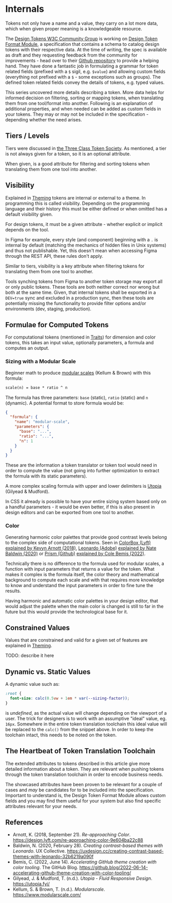 # Internals

Tokens not only have a name and a value, they carry on a lot more data, which when given proper meaning is a knowledgeable resource.

The [Design Tokens W3C Community Group](https://www.designtokens.org) is working on [Design Token Format Module](https://design-tokens.github.io/community-group/format/), a specification that contains a schema to catalog design tokens with their respective data. At the time of writing, the spec is available as draft and they requesting feedback from the community for improvements - head over to their [Github repository](https://github.com/design-tokens/community-group) to provide a helping hand.
They have done a fantastic job in formulating a grammar for token related fields (prefixed with a `$` sigil, e.g. `$value`) and allowing custom fields (everything not prefixed with a `$` - some exceptions such as groups). The defined token related fields convey the details of tokens, e.g. typed values.

This series uncovered more details describing a token. More data helps for informed decision on filtering, sorting or mapping tokens, when translating them from one tool/format into another. Following is an explanation of additional properties, and when needed can be added as custom fields in your tokens. They may or may not be included in the specification - depending whether the need arises.

## Tiers / Levels

Tiers were discussed in [the Three Class Token Society](./three-class-token-society.md). As mentioned, a tier is not always given for a token, so it is an optional attribute.

When given, is a good attribute for filtering and sorting tokens when translating them from one tool into another.

## Visibility

Explained in [Theming](./theming.md) tokens are internal or external to a theme. In programming this is called visibility. Depending on the programming language and their history this must be either defined or when omitted has a default visibility given.

For design tokens, it must be a given attribute - whether explicit or implicit depends on the tool.

In Figma for example, every style (and component) beginning with a `.` is internal by default (matching the mechanics of hidden files in Unix systems) and thus not publishable. Yet, this doesn't mean when accessing Figma through the REST API, these rules don't apply.

Similar to tiers, visibility is a key attribute when filtering tokens for translating them from one tool to another.

Tools synching tokens from Figma to another token storage may export all or only public tokens. These tools are both neither correct nor wrong but both at the same time. Given, that internal tokens shall be exported in a `DEV=true` sync and excluded in a production sync, then these tools are potentially missing the functionality to provide filter options and/or environments (dev, staging, production).

## Formulae for Computed Tokens

For computational tokens (mentioned in [Traits](./traits.md)) for dimension and color tokens, this takes an input value, optionally parameters, a formula and computes an output.

### Sizing with a Modular Scale

Beginner math to produce [modular scales](https://www.modularscale.com) (Kellum & Brown) with this formula:

```txt
scale(n) = base * ratio ^ n
```

The formula has three parameters: `base` (static), `ratio` (static) and `n` (dynamic). A potential format to store formula would be:

```json
{
  "formula": {
    "name": "modular-scale",
    "parameters": {
      "base": "...",
      "ratio": "...",
      "n": 1
    }
  }
}
```

These are the information a token translator or token tool would need in order to compute the value (not going into further optimization to extract the formula with its static parameters).

A more complex scaling formula with upper and lower delimiters is [Utopia](https://utopia.fyi) (Gilyead & Mudford).

In CSS it already is possible to have your entire sizing system based only on a handful parameters - it would be even better, if this is also present in design editors and can be exported from one tool to another.

### Color

Generating harmonic color palettes that provide good contrast levels belong to the complex side of computational tokens. Seen in [ColorBox (Lyft)](https://colorbox.io) [explained by Kevyn Arnott (2018)](https://design.lyft.com/re-approaching-color-9e604ba22c88), [Leonardo (Adobe)](https://leonardocolor.io) [explained by Nate Baldwin (2020)](https://uxdesign.cc/creating-contrast-based-themes-with-leonardo-32b6219a090f) or [Prism (Github)](https://primer.style/prism) [explained by Cole Bemis (2022)](https://github.blog/2022-06-14-accelerating-github-theme-creation-with-color-tooling/).

Technically there is no difference to the formula used for modular scales, a function with input parameters that returns a value for the token. What makes it complex is the formula itself, the color theory and mathematical background to compute each scale and with that requires more knowledge to know and understand the input parameters in order to fine tune the results.

Having harmonic and automatic color palettes in your design editor, that would adjust the palette when the main color is changed is still to far in the future but this would provide the technological base for it.

## Constrained Values

Values that are constrained and valid for a given set of features are explained
in [Theming](./theming.md).

TODO: describe it here

## Dynamic vs. Static Values

A dynamic value such as:

```css
:root {
  font-size: calc(0.5vw + 1em * var(--sizing-factor));
}
```

is _undefined_, as the actual value will change depending on the viewport of a user. The trick for designers is to work with an assumptive "ideal" value, eg. `16px`. Somewhere in the entire token translation toolchain this ideal value will be replaced to the `calc()` from the snippet above. In order to keep the toolchain intact, this needs to be noted on the token.

## The Heartbeat of Token Translation Toolchain

The extended attributes to tokens described in this article give more detailed information about a token. They are relevant when pushing tokens through the token translation toolchain in order to encode business needs.

The showcased attributes have been proven to be relevant for a couple of cases and _may_ be candidates for to be included into the specification. Important to understand is, the Design Token Format Module allows custom fields and you may find them useful for your system but also find specific attributes relevant for your needs.

## References

- Arnott, K. (2018, September 21). _Re-approaching Color_. <https://design.lyft.com/re-approaching-color-9e604ba22c88>
- Baldwin, N. (2020, February 28). _Creating contrast-based themes with Leonardo_. UX Collective. <https://uxdesign.cc/creating-contrast-based-themes-with-leonardo-32b6219a090f>
- Bemis, C. (2022, June 14). _Accelerating GitHub theme creation with color tooling_. The GitHub Blog. <https://github.blog/2022-06-14-accelerating-github-theme-creation-with-color-tooling/>
- Gilyead, J. & Mudford, T. (n.d.). _Utopia - Fluid Responsive Design_. <https://utopia.fyi/>
- Kellum, S. & Brown, T. (n.d.). _Modularscale_. <https://www.modularscale.com/>
